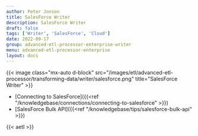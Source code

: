 ```yaml
---
author: Peter Jonson
title: SalesForce Writer
description: SalesForce Writer
draft: false
tags: ['Writer', 'SalesForce', 'Cloud']
date: 2022-09-17
group: advanced-etl-processor-enterprise-writer
menu: advanced-etl-processor-enterprise
layout: docs
---
```


{{< image class="mx-auto d-block"  src="/images/etl/advanced-etl-processor/transforming-data/writer/salesforce.png" title="SalesForce Writer" >}}

- [Connecting to SalesForce]({{<ref "/knowledgebase/connections/connecting-to-salesforce" >}})
- [SalesForce Bulk API]({{<ref "/knowledgebase/tips/salesforce-bulk-api" >}})

{{< aetl >}}

